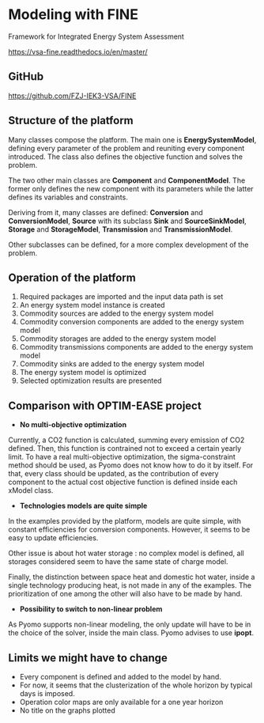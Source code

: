 # Modeling with FINE
Framework for Integrated Energy System Assessment

https://vsa-fine.readthedocs.io/en/master/

## GitHub
https://github.com/FZJ-IEK3-VSA/FINE

## Structure of the platform
Many classes compose the platform. The main one is **EnergySystemModel**, defining every parameter of the problem and reuniting every component introduced. The class also defines the objective function and solves the problem.

The two other main classes are **Component** and **ComponentModel**. The former only defines the new component with its parameters while the latter defines its variables and constraints.

Deriving from it, many classes are defined: **Conversion** and **ConversionModel**, **Source** with its subclass **Sink** and **SourceSinkModel**, **Storage** and **StorageModel**, **Transmission** and **TransmissionModel**.

Other subclasses can be defined, for a more complex development of the problem.

## Operation of the platform
1. Required packages are imported and the input data path is set
2. An energy system model instance is created
3. Commodity sources are added to the energy system model
4. Commodity conversion components are added to the energy system model
5. Commodity storages are added to the energy system model
6. Commodity transmissions components are added to the energy system model
7. Commodity sinks are added to the energy system model
8. The energy system model is optimized
9. Selected optimization results are presented

## Comparison with OPTIM-EASE project
- **No multi-objective optimization**

Currently, a CO2 function is calculated, summing every emission of CO2 defined. Then, this function is contrained not to exceed a certain yearly limit. To have a real multi-objective optimization, the sigma-constraint method should be used, as Pyomo does not know how to do it by itself. For that, every class should be updated, as the contribution of every component to the actual cost objective function is defined inside each xModel class.

- **Technologies models are quite simple**

In the examples provided by the platform, models are quite simple, with constant efficiencies for conversion components. However, it seems to be easy to update efficiencies.

Other issue is about hot water storage : no complex model is defined, all storages considered seem to have the same state of charge model.

Finally, the distinction between space heat and domestic hot water, inside a single technology producing heat, is not made in any of the examples. The prioritization of one among the other will also have to be made by hand.

- **Possibility to switch to non-linear problem**

As Pyomo supports non-linear modeling, the only update will have to be in the choice of the solver, inside the main class. Pyomo advises to use **ipopt**.

## Limits we might have to change
- Every component is defined and added to the model by hand.
- For now, it seems that the clusterization of the whole horizon by typical days is imposed.
- Operation color maps are only available for a one year horizon
- No title on the graphs plotted

